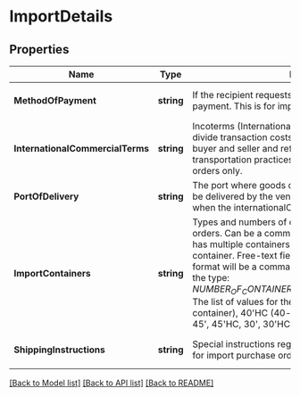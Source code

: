 # ImportDetails

## Properties
Name | Type | Description | Notes
------------ | ------------- | ------------- | -------------
**MethodOfPayment** | **string** | If the recipient requests, contains the shipment method of payment. This is for import PO&#x27;s only. | [optional] [default to null]
**InternationalCommercialTerms** | **string** | Incoterms (International Commercial Terms) are used to divide transaction costs and responsibilities between buyer and seller and reflect state-of-the-art transportation practices. This is for import purchase orders only.  | [optional] [default to null]
**PortOfDelivery** | **string** | The port where goods on an import purchase order must be delivered by the vendor. This should only be specified when the internationalCommercialTerms is FOB. | [optional] [default to null]
**ImportContainers** | **string** | Types and numbers of container(s) for import purchase orders. Can be a comma-separated list if the shipment has multiple containers. HC signifies a high-capacity container. Free-text field, limited to 64 characters. The format will be a comma-delimited list containing values of the type: $NUMBER_OF_CONTAINERS_OF_THIS_TYPE-$CONTAINER_TYPE. The list of values for the container type is: 40&#x27;(40-foot container), 40&#x27;HC (40-foot high-capacity container), 45&#x27;, 45&#x27;HC, 30&#x27;, 30&#x27;HC, 20&#x27;, 20&#x27;HC. | [optional] [default to null]
**ShippingInstructions** | **string** | Special instructions regarding the shipment. This field is for import purchase orders. | [optional] [default to null]

[[Back to Model list]](../README.md#documentation-for-models) [[Back to API list]](../README.md#documentation-for-api-endpoints) [[Back to README]](../README.md)

